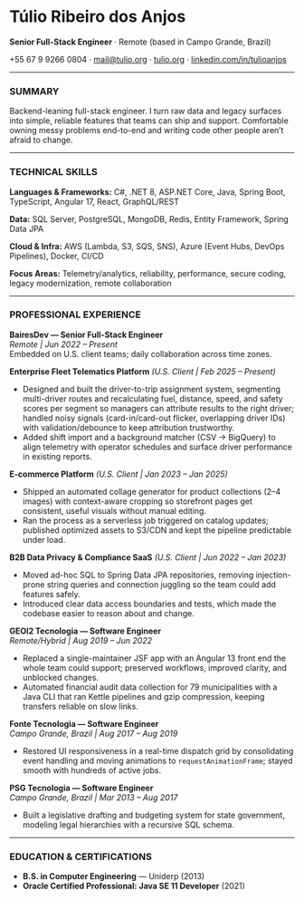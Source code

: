 # Túlio Ribeiro dos Anjos
**Senior Full-Stack Engineer** · Remote (based in Campo Grande, Brazil)

+55 67 9 9266 0804 · [mail@tulio.org](mailto:mail@tulio.org) · [tulio.org](https://tulio.org) · [linkedin.com/in/tulioanjos](https://linkedin.com/in/tulioanjos)

---

### SUMMARY
Backend-leaning full-stack engineer. I turn raw data and legacy surfaces into simple, reliable features that teams can ship and support. Comfortable owning messy problems end-to-end and writing code other people aren’t afraid to change.

---

### TECHNICAL SKILLS
**Languages & Frameworks:** C#, .NET 8, ASP.NET Core, Java, Spring Boot, TypeScript, Angular 17, React, GraphQL/REST

**Data:** SQL Server, PostgreSQL, MongoDB, Redis, Entity Framework, Spring Data JPA

**Cloud & Infra:** AWS (Lambda, S3, SQS, SNS), Azure (Event Hubs, DevOps Pipelines), Docker, CI/CD

**Focus Areas:** Telemetry/analytics, reliability, performance, secure coding, legacy modernization, remote collaboration

---

### PROFESSIONAL EXPERIENCE

**BairesDev — Senior Full-Stack Engineer**  
*Remote | Jun 2022 – Present*  
Embedded on U.S. client teams; daily collaboration across time zones.

**Enterprise Fleet Telematics Platform** *(U.S. Client | Feb 2025 – Present)*
- Designed and built the driver-to-trip assignment system, segmenting multi-driver routes and recalculating fuel, distance, speed, and safety scores per segment so managers can attribute results to the right driver; handled noisy signals (card-in/card-out flicker, overlapping driver IDs) with validation/debounce to keep attribution trustworthy.
- Added shift import and a background matcher (CSV → BigQuery) to align telemetry with operator schedules and surface driver performance in existing reports.

**E-commerce Platform** *(U.S. Client | Jan 2023 – Jan 2025)*
- Shipped an automated collage generator for product collections (2–4 images) with context-aware cropping so storefront pages get consistent, useful visuals without manual editing.
- Ran the process as a serverless job triggered on catalog updates; published optimized assets to S3/CDN and kept the pipeline predictable under load.

**B2B Data Privacy & Compliance SaaS** *(U.S. Client | Jun 2022 – Jan 2023)*
- Moved ad-hoc SQL to Spring Data JPA repositories, removing injection-prone string queries and connection juggling so the team could add features safely.
- Introduced clear data access boundaries and tests, which made the codebase easier to reason about and change.

**GEOI2 Tecnologia — Software Engineer**  
*Remote/Hybrid | Aug 2019 – Jun 2022*
- Replaced a single-maintainer JSF app with an Angular 13 front end the whole team could support; preserved workflows, improved clarity, and unblocked changes.
- Automated financial audit data collection for 79 municipalities with a Java CLI that ran Kettle pipelines and gzip compression, keeping transfers reliable on slow links.

**Fonte Tecnologia — Software Engineer**  
*Campo Grande, Brazil | Aug 2017 – Aug 2019*
- Restored UI responsiveness in a real-time dispatch grid by consolidating event handling and moving animations to `requestAnimationFrame`; stayed smooth with hundreds of active jobs.

**PSG Tecnologia — Software Engineer**  
*Campo Grande, Brazil | Mar 2013 – Aug 2017*
- Built a legislative drafting and budgeting system for state government, modeling legal hierarchies with a recursive SQL schema.

---

### EDUCATION & CERTIFICATIONS
- **B.S. in Computer Engineering** — Uniderp (2013)
- **Oracle Certified Professional: Java SE 11 Developer** (2021)
